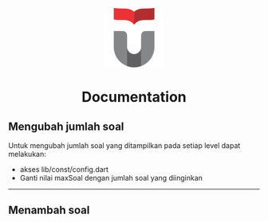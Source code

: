 <p align="center">
  <img src="assets/telu.png" height=120>
</p>

<h1 align="center">Documentation</h1>

<!---------------------------------- Jumlah Soal --------------------------->
## Mengubah jumlah soal
Untuk mengubah jumlah soal yang ditampilkan pada setiap level dapat melakukan: 
- akses lib/const/config.dart
- Ganti nilai maxSoal dengan jumlah soal yang diinginkan
---
<!---------------------------------- Menambahkan Soal --------------------------->
## Menambah soal
